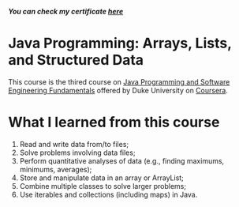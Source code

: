 __*You can check my certificate [here](https://www.coursera.org/account/accomplishments/verify/XTVUX2VEN9Y6)*__
# Java Programming: Arrays, Lists, and Structured Data
This course is the thired course on [Java Programming and Software Engineering Fundamentals](https://www.coursera.org/specializations/java-programming) offered by Duke University on [Coursera](https://www.coursera.org).

# What I learned from this course
1. Read and write data from/to files;
2. Solve problems involving data files;
3. Perform quantitative analyses of data (e.g., finding maximums, minimums, averages); 
4. Store and manipulate data in an array or ArrayList;
5. Combine multiple classes to solve larger problems;
6. Use iterables and collections (including maps) in Java.
